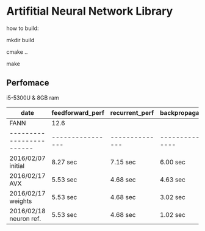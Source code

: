 Artifitial Neural Network Library
=================================

how to build:

mkdir build

cmake ..

make

Perfomace
---------

i5-5300U & 8GB ram

| date                   | feedforward_perf | recurrent_perf | backpropagation_perf |
------------------------ | ---------------- | -------------- | -------------------- |
| FANN                   | 12.6             |                |                      |
------------------------ | ---------------- | -------------- | -------------------- |
| 2016/02/07 initial     | 8.27 sec         | 7.15 sec       | 6.00 sec             |
| 2016/02/17 AVX         | 5.53 sec         | 4.68 sec       | 4.63 sec             |
| 2016/02/17 weights     | 5.53 sec         | 4.68 sec       | 3.02 sec             |
| 2016/02/18 neuron ref. | 5.53 sec         | 4.68 sec       | 1.02 sec             |